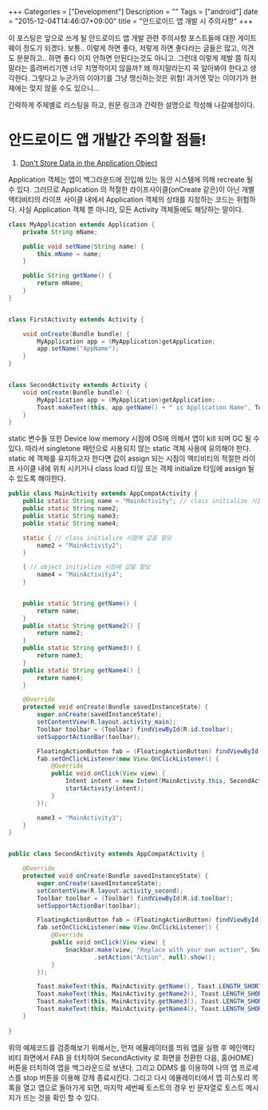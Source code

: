 +++
Categories = ["Development"]
Description = ""
Tags = ["android"]
date = "2015-12-04T14:46:07+09:00"
title = "안드로이드 앱 개발 시 주의사항"
+++

이 포스팅은 앞으로 쓰게 될 안드로이드 앱 개발 관련 주의사항 포스트들에 대한 게이트웨이 정도가 되겠다.
보통.. 이렇게 하면 좋다, 저렇게 하면 좋다라는 글들은 많고, 의견도 분분하고.. 하면 좋다 이지 안하면 안된다는것도 아니고.
그런데 이렇게 제발 쫌 하지 말라는 흘려버리기엔 너무 치명적이지 않을까? 왜 하지말라는지 꼭 알아봐야 한다고 생각한다. 그렇다고 누군가의 이야기를 그냥 맹신하는것은 위험! 과거엔 맞는 이야기가 현재에는 맞지 않을 수도 있으니...

간략하게 주제별로 리스팅을 하고, 원문 링크과 간략한 설명으로 작성해 나갈예정이다. 

# 안드로이드 앱 개발간 주의할 점들!

1. [Don't Store Data in the Application Object](http://www.developerphil.com/dont-store-data-in-the-application-object/) 

Application 객체는 앱이 백그라운드에 진입해 있는 동안 시스템에 의해 recreate 될 수 있다. 그러므로 Application 의 적절한 라이프사이클(onCreate 같은)이 아닌 개별 액티비티의 라이프 사이클 내에서 Application 객체의 상태를 지정하는 코드는 위험하다. 사실 Application 객체 뿐 아니라, 모든 Activity 객체들에도 해당하는 말이다.

```java
class MyApplication extends Application {
    private String mName;

    public void setName(String name) {
        this.mName = name;
    }

    public String getName() {
        return mName;
    }
}


class FirstActivity extends Activity {

    void onCreate(Bundle bundle) {
        MyApplication app = (MyApplication)getApplication;
		app.setName("AppName");
	}
}


class SecondActivity extends Activity {
    void onCreate(Bundle bundle) {
	    MyApplication app = (MyApplication)getApplication;
		Toast.makeText(this, app.getName() + " is Application Name", Toast.LENGTH_SHORT).show();  //  <-- app.getName() 은 상황에 따라서 Null 이 리턴될 수 있다. 따라서 이 코드는 NullPointerException 이 발생할 수 있는 잘못된 코드이다.
	}
}


```


static 변수들 또한 Device low memory 시점에 OS에 의해서 앱이 kill 되며 GC 될 수 있다. 따라서 singletone 패턴으로 사용되지 않는 static 객체 사용에 유의해야 한다. static 에 객체를 유지하고자 한다면 값이 assign 되는 시점이 액티비티의 적절한 라이프 사이클 내에 위치 시키거나 class load 타임 또는 객체 initialize 타임에 assign 될 수 있도록 해야한다.


```java
public class MainActivity extends AppCompatActivity {
    public static String name = "MainActivity"; // class initialize 시점에 값을 할당
    public static String name2;
    public static String name3;
	public static String name4;

    static { // class initialize 시점에 값을 할당
        name2 = "MainActivity2";
	}

    { // object initialize 시점에 값을 할당
	    name4 = "MainActivity4";
    }


    public static String getName() {
        return name;
    }
    public static String getName2() {
        return name2;
    }
    public static String getName3() {
        return name3;
	}
    public static String getName4() {		
	    return name4;
    }

    @Override
    protected void onCreate(Bundle savedInstanceState) {
        super.onCreate(savedInstanceState);
        setContentView(R.layout.activity_main);
        Toolbar toolbar = (Toolbar) findViewById(R.id.toolbar);
        setSupportActionBar(toolbar);

        FloatingActionButton fab = (FloatingActionButton) findViewById(R.id.fab);
        fab.setOnClickListener(new View.OnClickListener() {
            @Override
            public void onClick(View view) {
                Intent intent = new Intent(MainActivity.this, SecondActivity.class);
                startActivity(intent);
            }
        });

        name3 = "MainActivity3";
    }
}


public class SecondActivity extends AppCompatActivity {

    @Override
    protected void onCreate(Bundle savedInstanceState) {
        super.onCreate(savedInstanceState);
        setContentView(R.layout.activity_second);
        Toolbar toolbar = (Toolbar) findViewById(R.id.toolbar);
        setSupportActionBar(toolbar);

        FloatingActionButton fab = (FloatingActionButton) findViewById(R.id.fab);
        fab.setOnClickListener(new View.OnClickListener() {
            @Override
            public void onClick(View view) {
                Snackbar.make(view, "Replace with your own action", Snackbar.LENGTH_LONG)
                        .setAction("Action", null).show();
            }
        });

        Toast.makeText(this, MainActivity.getName(), Toast.LENGTH_SHORT).show();
        Toast.makeText(this, MainActivity.getName2(), Toast.LENGTH_SHORT).show();
        Toast.makeText(this, MainActivity.getName3(), Toast.LENGTH_SHORT).show(); // LowMemory 시점에 OS에 의해 앱이 kill 된 후 recreate 되는 경우 getName3() 의 리턴값은 NULL 이다.
		Toast.makeText(this, MainActivity.getName4(), Toast.LENGTH_SHORT).show(); // getName3() 과 마찬가지로 recreate 시점에서 NULL 값을 리턴한다.
    }
    
}

```

위의 예제코드를 검증해보기 위해서는, 먼저 에뮬레이터를 띄워 앱을 실행 후 메인액티비티 화면에서 FAB 을 터치하여 SecondActivity 로 화면을 전환한 다음,
홈(HOME)버튼을 터치하여 앱을 백그라운드로 보낸다.
그리고 DDMS 를 이용하여 나의 앱 프로세스를 stop 버튼을 이용해 강제 종료시킨다.
그리고 다시 에뮬레이터에서 앱 히스토리 목록을 열고 앱으로 돌아가게 되면, 마지막 세번째 토스트의 경우 빈 문자열로 토스트 메시지가 뜨는 것을 확인 할 수 있다.


